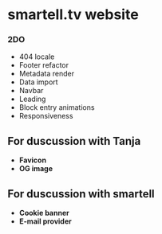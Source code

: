 # smartell.tv website

### 2DO

- 404 locale
- Footer refactor
- Metadata render
- Data import
- Navbar
- Leading
- Block entry animations
- Responsiveness

## For duscussion with Tanja

- **Favicon**
- **OG image**

## For duscussion with smartell

- **Cookie banner**
- **E-mail provider**
